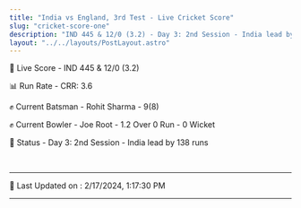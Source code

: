 ```yaml
---
title: "India vs England, 3rd Test - Live Cricket Score"
slug: "cricket-score-one"
description: "IND 445 & 12/0 (3.2) - Day 3: 2nd Session - India lead by 138 runs."
layout: "../../layouts/PostLayout.astro"
---
```


🔴 Live Score - IND 445 & 12/0 (3.2)  

📊 Run Rate - CRR: 3.6  

✊ Current Batsman - Rohit Sharma - 9(8)  

✊ Current Bowler - Joe Root - 1.2 Over 0 Run - 0 Wicket  

📑 Status - Day 3: 2nd Session - India lead by 138 runs

<br />

***

📝 Last Updated on : 2/17/2024, 1:17:30 PM

***

